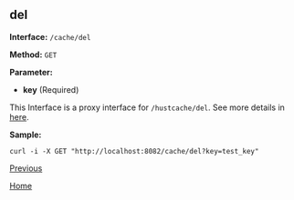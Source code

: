 ## del ##

**Interface:** `/cache/del`

**Method:** `GET`

**Parameter:** 

*  **key** (Required)  

This Interface is a proxy interface for `/hustcache/del`. See more details in [here](../../hustdb/hustcache/del.md). 

**Sample:**

    curl -i -X GET "http://localhost:8082/cache/del?key=test_key"

[Previous](../cache.md)

[Home](../../../index.md)
